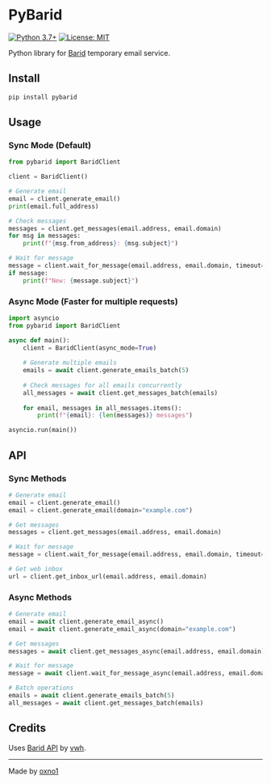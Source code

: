# PyBarid

[![Python 3.7+](https://img.shields.io/badge/python-3.7+-blue.svg)](https://www.python.org/downloads/)
[![License: MIT](https://img.shields.io/badge/License-MIT-yellow.svg)](https://opensource.org/licenses/MIT)

Python library for [Barid](https://api.barid.site/) temporary email service.

## Install

```bash
pip install pybarid
```

## Usage

### Sync Mode (Default)

```python
from pybarid import BaridClient

client = BaridClient()

# Generate email
email = client.generate_email()
print(email.full_address)

# Check messages
messages = client.get_messages(email.address, email.domain)
for msg in messages:
    print(f"{msg.from_address}: {msg.subject}")

# Wait for message
message = client.wait_for_message(email.address, email.domain, timeout=60)
if message:
    print(f"New: {message.subject}")
```

### Async Mode (Faster for multiple requests)

```python
import asyncio
from pybarid import BaridClient

async def main():
    client = BaridClient(async_mode=True)
    
    # Generate multiple emails
    emails = await client.generate_emails_batch(5)
    
    # Check messages for all emails concurrently
    all_messages = await client.get_messages_batch(emails)
    
    for email, messages in all_messages.items():
        print(f"{email}: {len(messages)} messages")

asyncio.run(main())
```

## API

### Sync Methods

```python
# Generate email
email = client.generate_email()
email = client.generate_email(domain="example.com")

# Get messages
messages = client.get_messages(email.address, email.domain)

# Wait for message
message = client.wait_for_message(email.address, email.domain, timeout=60)

# Get web inbox
url = client.get_inbox_url(email.address, email.domain)
```

### Async Methods

```python
# Generate email
email = await client.generate_email_async()
email = await client.generate_email_async(domain="example.com")

# Get messages
messages = await client.get_messages_async(email.address, email.domain)

# Wait for message
message = await client.wait_for_message_async(email.address, email.domain, timeout=60)

# Batch operations
emails = await client.generate_emails_batch(5)
all_messages = await client.get_messages_batch(emails)
```

## Credits

Uses [Barid API](https://api.barid.site/) by [vwh](https://github.com/vwh).

---

Made by [oxno1](https://github.com/oxno1) 
